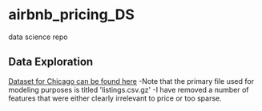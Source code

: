 # airbnb_pricing_DS
data science repo

## Data Exploration
[Dataset for Chicago can be found here](http://insideairbnb.com/get-the-data.html)
-Note that the primary file used for modeling purposes is titled 'listings.csv.gz'
-I have removed a number of features that were either clearly irrelevant to price or too sparse.